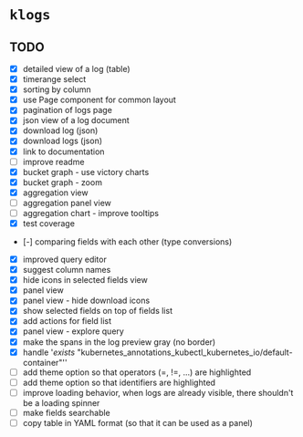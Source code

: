 # `klogs`

## TODO

- [x] detailed view of a log (table)
- [x] timerange select
- [x] sorting by column
- [x] use Page component for common layout
- [x] pagination of logs page
- [x] json view of a log document
- [x] download log (json) 
- [x] download logs (json) 
- [x] link to documentation
- [ ] improve readme
- [x] bucket graph - use victory charts
- [x] bucket graph - zoom
- [x] aggregation view
- [ ] aggregation panel view
- [ ] aggregation chart - improve tooltips
- [x] test coverage
- [-] comparing fields with each other (type conversions)
- [x] improved query editor
- [x] suggest column names
- [x] hide icons in selected fields view
- [x] panel view
- [x] panel view - hide download icons
- [x] show selected fields on top of fields list
- [x] add actions for field list
- [x] panel view - explore query
- [x] make the spans in the log preview gray (no border)
- [x] handle '_exists_ "kubernetes_annotations_kubectl_kubernetes_io/default-container"''
- [ ] add theme option so that operators (=, !=, ...) are highlighted
- [ ] add theme option so that identifiers are highlighted
- [ ] improve loading behavior, when logs are already visible, there shouldn't be a loading spinner
- [ ] make fields searchable
- [ ] copy table in YAML format (so that it can be used as a panel)
